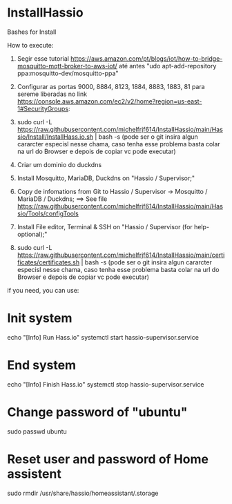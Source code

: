 # InstallHassio
Bashes for Install

How to execute:

1) Segir esse tutorial https://aws.amazon.com/pt/blogs/iot/how-to-bridge-mosquitto-mqtt-broker-to-aws-iot/ até antes "udo apt-add-repository ppa:mosquitto-dev/mosquitto-ppa" 

2) Configurar as portas 9000, 8884, 8123, 1884, 8883, 1883, 81 para sereme liberadas no link https://console.aws.amazon.com/ec2/v2/home?region=us-east-1#SecurityGroups:

3) sudo curl -L https://raw.githubusercontent.com/michelfrjf614/InstallHassio/main/Hassio/Install/InstallHass.io.sh | bash -s (pode ser o git insira algun cararcter especisl nesse chama, caso tenha esse problema basta colar na url do Browser e depois de copiar vc pode executar)

4) Criar um dominio do duckdns
 
5) Install Mosquitto, MariaDB, Duckdns on "Hassio / Supervisor;"

6) Copy de infomations from Git to Hassio / Supervisor -> Mosquitto / MariaDB / Duckdns; ==> See file https://raw.githubusercontent.com/michelfrjf614/InstallHassio/main/Hassio/Tools/configTools

7) Install File editor, Terminal & SSH on "Hassio / Supervisor (for help- optional);"

8) sudo curl -L https://raw.githubusercontent.com/michelfrjf614/InstallHassio/main/certificates/certificates.sh | bash -s (pode ser o git insira algun cararcter especisl nesse chama, caso tenha esse problema basta colar na url do Browser e depois de copiar vc pode executar)



if you need, you can use:
# Init system
echo "[Info] Run Hass.io"
systemctl start hassio-supervisor.service

# End system
echo "[Info] Finish Hass.io"
systemctl stop hassio-supervisor.service

# Change password of "ubuntu"
sudo passwd ubuntu

# Reset user and password of Home assistent
sudo rmdir /usr/share/hassio/homeassistant/.storage
